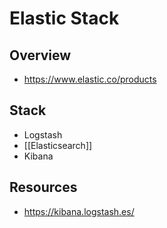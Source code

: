 # Elastic Stack

## Overview

- https://www.elastic.co/products

## Stack

- Logstash
- [[Elasticsearch]]
- Kibana

## Resources

- https://kibana.logstash.es/
